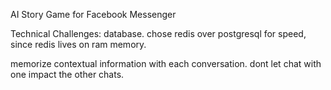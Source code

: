 AI Story Game for Facebook Messenger

Technical Challenges:
database. chose redis over postgresql for speed, since redis lives on ram memory.

memorize contextual information with each conversation. dont let chat with one impact the other chats.
